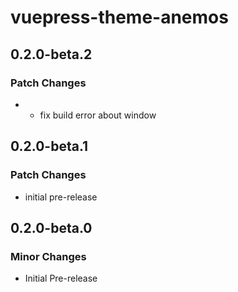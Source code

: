 # vuepress-theme-anemos

## 0.2.0-beta.2

### Patch Changes

- - fix build error about window

## 0.2.0-beta.1

### Patch Changes

- initial pre-release

## 0.2.0-beta.0

### Minor Changes

- Initial Pre-release
